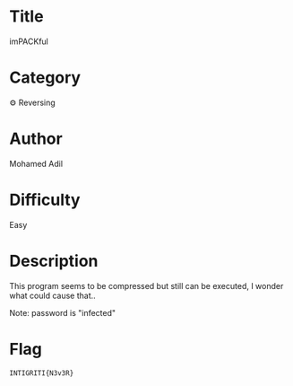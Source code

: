 # Title

imPACKful

# Category

⚙️ Reversing

# Author

Mohamed Adil

# Difficulty

Easy

# Description

This program seems to be compressed but still can be executed, I wonder what could cause that..

Note: password is "infected"

# Flag

`INTIGRITI{N3v3R}`
